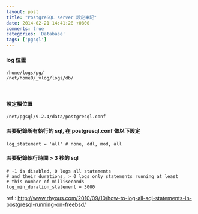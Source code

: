 ```yaml
---
layout: post
title: "PostgreSQL server 設定筆記"
date: 2014-02-21 14:41:28 +0800
comments: true
categories: 'Database'
tags: ['pgsql']
---
```


#### log 位置
```
/home/logs/pg/
/net/home0/_vlog/logs/db/
```
<br/>

#### 設定檔位置
```
/net/pgsql/9.2.4/data/postgresql.conf
```

#### 若要紀錄所有執行的 sql, 在 postgresql.conf 做以下設定
```
log_statement = 'all' # none, ddl, mod, all
```

#### 若要紀錄執行時間 > 3 秒的 sql
```
# -1 is disabled, 0 logs all statements
# and their durations, > 0 logs only statements running at least 
# this number of milliseconds
log_min_duration_statement = 3000
```
ref : http://www.rhyous.com/2010/09/10/how-to-log-all-sql-statements-in-postgresql-running-on-freebsd/

